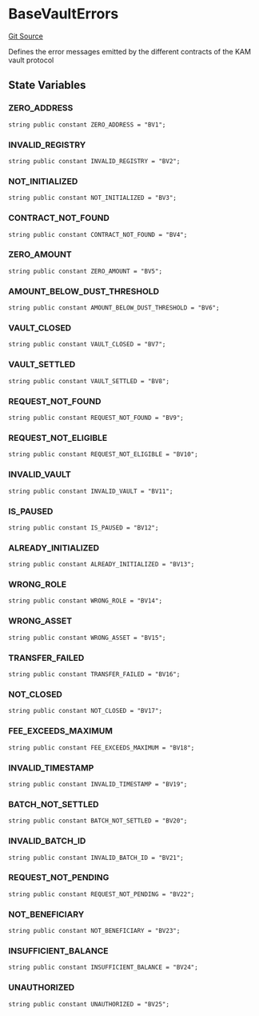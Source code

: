 # BaseVaultErrors
[Git Source](https://github.com/VerisLabs/KAM/blob/b791d077a3cd28e980c0943d5d7b30be3d8c14e2/src/kStakingVault/errors/BaseVaultErrors.sol)

Defines the error messages emitted by the different contracts of the KAM vault protocol


## State Variables
### ZERO_ADDRESS

```solidity
string public constant ZERO_ADDRESS = "BV1";
```


### INVALID_REGISTRY

```solidity
string public constant INVALID_REGISTRY = "BV2";
```


### NOT_INITIALIZED

```solidity
string public constant NOT_INITIALIZED = "BV3";
```


### CONTRACT_NOT_FOUND

```solidity
string public constant CONTRACT_NOT_FOUND = "BV4";
```


### ZERO_AMOUNT

```solidity
string public constant ZERO_AMOUNT = "BV5";
```


### AMOUNT_BELOW_DUST_THRESHOLD

```solidity
string public constant AMOUNT_BELOW_DUST_THRESHOLD = "BV6";
```


### VAULT_CLOSED

```solidity
string public constant VAULT_CLOSED = "BV7";
```


### VAULT_SETTLED

```solidity
string public constant VAULT_SETTLED = "BV8";
```


### REQUEST_NOT_FOUND

```solidity
string public constant REQUEST_NOT_FOUND = "BV9";
```


### REQUEST_NOT_ELIGIBLE

```solidity
string public constant REQUEST_NOT_ELIGIBLE = "BV10";
```


### INVALID_VAULT

```solidity
string public constant INVALID_VAULT = "BV11";
```


### IS_PAUSED

```solidity
string public constant IS_PAUSED = "BV12";
```


### ALREADY_INITIALIZED

```solidity
string public constant ALREADY_INITIALIZED = "BV13";
```


### WRONG_ROLE

```solidity
string public constant WRONG_ROLE = "BV14";
```


### WRONG_ASSET

```solidity
string public constant WRONG_ASSET = "BV15";
```


### TRANSFER_FAILED

```solidity
string public constant TRANSFER_FAILED = "BV16";
```


### NOT_CLOSED

```solidity
string public constant NOT_CLOSED = "BV17";
```


### FEE_EXCEEDS_MAXIMUM

```solidity
string public constant FEE_EXCEEDS_MAXIMUM = "BV18";
```


### INVALID_TIMESTAMP

```solidity
string public constant INVALID_TIMESTAMP = "BV19";
```


### BATCH_NOT_SETTLED

```solidity
string public constant BATCH_NOT_SETTLED = "BV20";
```


### INVALID_BATCH_ID

```solidity
string public constant INVALID_BATCH_ID = "BV21";
```


### REQUEST_NOT_PENDING

```solidity
string public constant REQUEST_NOT_PENDING = "BV22";
```


### NOT_BENEFICIARY

```solidity
string public constant NOT_BENEFICIARY = "BV23";
```


### INSUFFICIENT_BALANCE

```solidity
string public constant INSUFFICIENT_BALANCE = "BV24";
```


### UNAUTHORIZED

```solidity
string public constant UNAUTHORIZED = "BV25";
```


